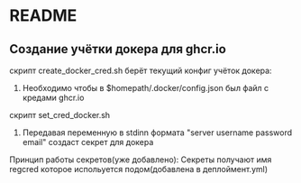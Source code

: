 # README
## Создание учётки докера для ghcr.io
скрипт create_docker_cred.sh
берёт текущий конфиг учёток докера:
  1. Необходимо чтобы в $homepath/.docker/config.json был файл с кредами ghcr.io

скрипт set_cred_docker.sh
  1. Передавая переменную в stdinn формата "server username password email" создаст секрет для докера


Принцип работы секретов(уже добавлено): 
Секреты получают имя regcred которое испольуется подом(добавлена в деплоймент.yml)
